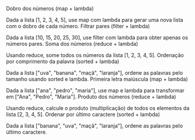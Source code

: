 Dobro dos números (map + lambda)

Dada a lista [1, 2, 3, 4, 5], use map com lambda para gerar uma nova lista com o dobro de cada número.
Filtrar pares (filter + lambda)

Dada a lista [10, 15, 20, 25, 30], use filter com lambda para obter apenas os números pares.
Soma dos números (reduce + lambda)

Usando reduce, some todos os números da lista [1, 2, 3, 4, 5].
Ordenação por comprimento da palavra (sorted + lambda)

Dada a lista ["uva", "banana", "maçã", "laranja"], ordene as palavras pelo tamanho usando sorted e lambda.
Primeira letra maiúscula (map + lambda)

Dada a lista ["ana", "pedro", "maria"], use map e lambda para transformar em ["Ana", "Pedro", "Maria"].
Produto dos números (reduce + lambda)

Usando reduce, calcule o produto (multiplicação) de todos os elementos da lista [2, 3, 4, 5].
Ordenar por último caractere (sorted + lambda)

Dada a lista ["banana", "uva", "maçã", "laranja"], ordene as palavras pelo último caractere.